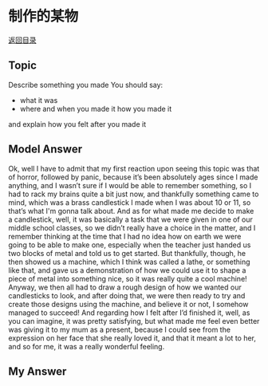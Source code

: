 # 制作的某物
[返回目录](README.md)
## Topic
Describe something you made You should say:

- what it was
- where and when you made it how you made it

and explain how you felt after you made it
## Model Answer
Ok, well I have to admit that my first reaction upon seeing this topic was that of horror, followed by panic, because it’s been absolutely ages since I made anything, and I wasn’t sure if I would be able to remember something, so I had to rack my brains quite a bit just now, and thankfully something came to mind, which was a brass candlestick I made when I was about 10 or 11, so that’s what I'm gonna talk about.
And as for what made me decide to make a candlestick, well, it was basically a task that we were given in one of our middle school classes, so we didn’t really have a choice in the matter, and I remember thinking at the time that I had no idea how on earth we were going to be able to make one, especially when the teacher just handed us two blocks of metal and told us to get started. But thankfully, though, he then showed us a machine, which I think was called a lathe, or something like that, and gave us a demonstration of how we could use it to shape a piece of metal into something nice, so it was really quite a cool machine!
Anyway, we then all had to draw a rough design of how we wanted our candlesticks to look, and after doing that, we were then ready to try and create those designs using the machine, and believe it or not, I somehow managed to succeed!
And regarding how I felt after I’d finished it, well, as you can imagine, it was pretty satisfying, but what made me feel even better was giving it to my mum as a present, because I could see from the expression on her face that she really loved it, and that it meant a lot to her, and so for me, it was a really wonderful feeling.
## My Answer

